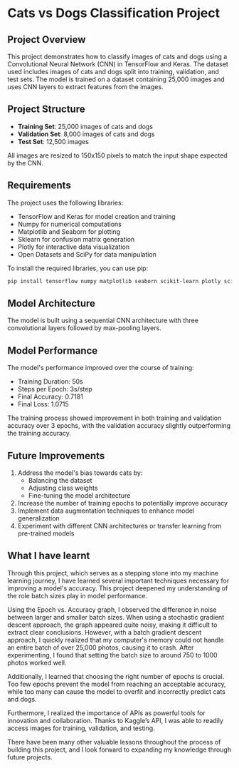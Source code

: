 # Cats vs Dogs Classification Project

## Project Overview
This project demonstrates how to classify images of cats and dogs using a Convolutional Neural Network (CNN) in TensorFlow and Keras. The dataset used includes images of cats and dogs split into training, validation, and test sets. The model is trained on a dataset containing 25,000 images and uses CNN layers to extract features from the images.

## Project Structure

- **Training Set**: 25,000 images of cats and dogs
- **Validation Set**: 8,000 images of cats and dogs
- **Test Set**: 12,500 images

All images are resized to 150x150 pixels to match the input shape expected by the CNN.

## Requirements

The project uses the following libraries:

- TensorFlow and Keras for model creation and training
- Numpy for numerical computations
- Matplotlib and Seaborn for plotting
- Sklearn for confusion matrix generation
- Plotly for interactive data visualization
- Open Datasets and SciPy for data manipulation

To install the required libraries, you can use pip:

```bash
pip install tensorflow numpy matplotlib seaborn scikit-learn plotly scipy
```
##  Model Architecture


The model is built using a sequential CNN architecture with three convolutional layers followed by max-pooling layers.

## Model Performance
The model's performance improved over the course of training:

- Training Duration: 50s
- Steps per Epoch: 3s/step
- Final Accuracy: 0.7181
- Final Loss: 1.0715

The training process showed improvement in both training and validation accuracy over 3 epochs, with the validation accuracy slightly outperforming the training accuracy.


## Future Improvements


1. Address the model's bias towards cats by:
   - Balancing the dataset
   - Adjusting class weights
   - Fine-tuning the model architecture
2. Increase the number of training epochs to potentially improve accuracy
3. Implement data augmentation techniques to enhance model generalization
4. Experiment with different CNN architectures or transfer learning from pre-trained models

## What I have learnt 

Through this project, which serves as a stepping stone into my machine learning journey, I have learned several important techniques necessary for improving a model's accuracy. This project deepened my understanding of the role batch sizes play in model performance.

Using the Epoch vs. Accuracy graph, I observed the difference in noise between larger and smaller batch sizes. When using a stochastic gradient descent approach, the graph appeared quite noisy, making it difficult to extract clear conclusions. However, with a batch gradient descent approach, I quickly realized that my computer's memory could not handle an entire batch of over 25,000 photos, causing it to crash. After experimenting, I found that setting the batch size to around 750 to 1000 photos worked well.

Additionally, I learned that choosing the right number of epochs is crucial. Too few epochs prevent the model from reaching an acceptable accuracy, while too many can cause the model to overfit and incorrectly predict cats and dogs.

Furthermore, I realized the importance of APIs as powerful tools for innovation and collaboration. Thanks to Kaggle’s API, I was able to readily access images for training, validation, and testing.

There have been many other valuable lessons throughout the process of building this project, and I look forward to expanding my knowledge through future projects.
